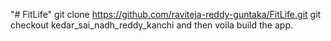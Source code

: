 "# FitLife" 
git clone https://github.com/raviteja-reddy-guntaka/FitLife.git
git checkout kedar_sai_nadh_reddy_kanchi
and then voila build the app. 